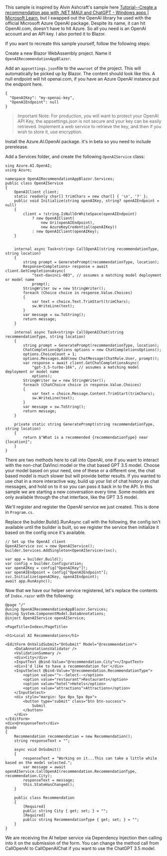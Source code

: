 This sample is inspired by Alvin Ashcraft's sample here [Tutorial--Create a recommendation app with .NET MAUI and ChatGPT - Windows apps | Microsoft Learn](https://learn.microsoft.com/en-us/windows/apps/windows-dotnet-maui/tutorial-maui-ai), but I swapped out the OpenAI library he used with the official Microsoft Azure OpenAI package. Despite its name, it can hit OpenAI.com, doesn't have to hit Azure. So all you need is an OpenAI account and an API key. I also ported it to Blazor.

If you want to recreate this sample yourself, follow the following steps:

Create a new Blazor WebAssembly project. Name it `OpenAIRecommendationAppBlazor`. 

Add an `appsettings.json`file to the `wwwroot` of the project. This will automatically be picked up by Blazor. The content should look like this. A null endpoint will hit openai.com, if you have an Azure OpenAI instance put the endpoint here.

```
{
  "OpenAIKey": "my-openai-key",
  "OpenAIEndpoint": null
}
```

> Important Note: For production, you will want to protect your OpenAI API Key, the appsettings.json is not secure and your key can be easily retrieved. Implement a web service to retrieve the key, and then if you wish to store it, use encryption.

Install the Azure.AI.OpenAI package. it's in beta so you need to include prerelease. 

Add a Services folder, and create the following `OpenAIService` class:

```
sing Azure.AI.OpenAI;
using Azure;

namespace OpenAIRecommendationAppBlazor.Services;
public class OpenAIService
{
    OpenAIClient client;
    static readonly char[] trimChars = new char[] { '\n', '?' };
    public void Initialize(string openAIKey, string? openAIEndpoint = null)
    {
        client = !string.IsNullOrWhiteSpace(openAIEndpoint)
            ? new OpenAIClient(
                new Uri(openAIEndpoint),
                new AzureKeyCredential(openAIKey))
            : new OpenAIClient(openAIKey);
    }


    internal async Task<string> CallOpenAI(string recommendationType, string location)
    {
        string prompt = GeneratePrompt(recommendationType, location);
        Response<Completions> response = await client.GetCompletionsAsync(
            "text-davinci-003", // assumes a matching model deployment or model name
            prompt);
        StringWriter sw = new StringWriter();
        foreach (Choice choice in response.Value.Choices)
        {
            var text = choice.Text.TrimStart(trimChars);
            sw.WriteLine(text);
        }
        var message = sw.ToString();
        return message;
    }

    internal async Task<string> CallOpenAIChat(string recommendationType, string location)
    {
        string prompt = GeneratePrompt(recommendationType, location);
        ChatCompletionsOptions options = new ChatCompletionsOptions();
        options.ChoiceCount = 1;
        options.Messages.Add(new ChatMessage(ChatRole.User, prompt));
        var response = await client.GetChatCompletionsAsync(
            "gpt-3.5-turbo-16k", // assumes a matching model deployment or model name
            options);
        StringWriter sw = new StringWriter();
        foreach (ChatChoice choice in response.Value.Choices)
        {
            var text = choice.Message.Content.TrimStart(trimChars);
            sw.WriteLine(text);
        }
        var message = sw.ToString();
        return message;
    }

    private static string GeneratePrompt(string recommendationType, string location)
    {
        return $"What is a recommended {recommendationType} near {location}";
    }
}
```

There are two methods here to call into OpenAI, one if you want to interact with the non-chat DaVinci model or the chat based GPT 3.5 model. Choose your model based on your need, one of these or a different one, the chat based model is much slower but will provide better results. If you wanted to use chat in a more interactive way, build up your list of chat history as chat messages, and hold on to it so you can pass it back in to the API. In this sample we are starting a new conversation every time. Some models are only available through the chat interface, like the GPT 3.5 model.

We'll register and register the OpenAI service we just created. This is done in `Program.cs`.

Replace the builder.Build().RunAsync call with the following, the config isn't available until the builder is built, so we register the service then initialize it based on the config once it's available.

```
// Set up the OpenAI client
OpenAIService svc = new OpenAIService();
builder.Services.AddSingleton<OpenAIService>(svc);

var app = builder.Build();
var config = builder.Configuration;
var openAIKey = config["OpenAIKey"]!;
var openAIEndpoint = config["OpenAIEndpoint"];
svc.Initialize(openAIKey, openAIEndpoint); 
await app.RunAsync();
```

Now that we have our helper service registered, let's replace the contents of `Index.razor` with the following:

```
@page "/"
@using OpenAIRecommendationAppBlazor.Services;
@using System.ComponentModel.DataAnnotations;
@inject OpenAIService openAIService;

<PageTitle>Index</PageTitle>

<h1>Local AI Recommendations</h1>

<EditForm OnValidSubmit="OnSubmit" Model="@recommendation">
    <DataAnnotationsValidator />
    <ValidationSummary />
    <div>City</div>
    <InputText @bind-Value="@recommendation.City"></InputText>
    <div>I'd like to have a recommendation for'</div>
    <InputSelect @bind-Value="@recommendation.RecommendationType">
        <option value="">--Select--</option>
        <option value="restaurant">Restaurants</option>
        <option value="hotel">Hotels</option>
        <option value="attractions">Attractions</option>
    </InputSelect>
    <div style="margin: 5px 0px 5px 0px">
        <button type="submit" class="btn btn-success">
            Submit
        </button>
    </div>
</EditForm>
<div>@responseText</div>
@code
{
    Recommendation recommendation = new Recommendation();
    string responseText = "";

    async void OnSubmit()
    {
        responseText = "Working on it...This can take a little while based on the model selected.";
        var message = await openAIService.CallOpenAI(recommendation.RecommendationType, recommendation.City);
        responseText = message;
        this.StateHasChanged();
    }

    public class Recommendation
    {
        [Required]
        public string City { get; set; } = "";
        [Required]
        public string RecommendationType { get; set; } = "";
    }
}
```

We are receiving the AI helper service via Dependency Injection then calling into it on the submission of the form. You can change the method call from CallOpenAI to CallOpenAIChat if you want to use the ChatGPT 3.5 model.


